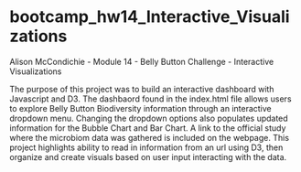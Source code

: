 # bootcamp_hw14_Interactive_Visualizations
Alison McCondichie - Module 14 - Belly Button Challenge - Interactive Visualizations

The purpose of this project was to build an interactive dashboard with Javascript and D3. The dashbaord found in the index.html file allows users to explore Belly Button Biodiversity information through an interactive dropdown menu. Changing the dropdown options also populates updated information for the Bubble Chart and Bar Chart. 
A link to the official study where the microbiom data was gathered is included on the webpage. This project highlights ability to read in information from an url using D3, then organize and create visuals based on user input interacting with the data. 
